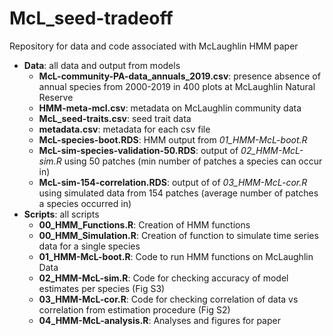 # McL_seed-tradeoff

Repository for data and code associated with McLaughlin HMM paper

-   **Data**: all data and output from models
    -   **McL-community-PA-data_annuals_2019.csv**: presence absence of annual species from 2000-2019 in 400 plots at McLaughlin Natural Reserve
    -   **HMM-meta-mcl.csv**: metadata on McLaughlin community data
    -   **McL_seed-traits.csv**: seed trait data
    -   **metadata.csv**: metadata for each csv file
    -   **McL-species-boot.RDS**: HMM output from *01_HMM-McL-boot.R*
    -   **McL-sim-species-validation-50.RDS**: output of *02_HMM-McL-sim.R* using 50 patches (min number of patches a species can occur in)
    -   **McL-sim-154-correlation.RDS**: output of of *03_HMM-McL-cor.R* using simulated data from 154 patches (average number of patches a species occurred in)
-   **Scripts**: all scripts
    -   **00_HMM_Functions.R**: Creation of HMM functions
    -   **00_HMM_Simulation.R**: Creation of function to simulate time series data for a single species
    -   **01_HMM-McL-boot.R**: Code to run HMM functions on McLaughlin Data
    -   **02_HMM-McL-sim.R**: Code for checking accuracy of model estimates per species (Fig S3)
    -   **03_HMM-McL-cor.R**: Code for checking correlation of data vs correlation from estimation procedure (Fig S2)
    -   **04_HMM-McL-analysis.R**: Analyses and figures for paper
